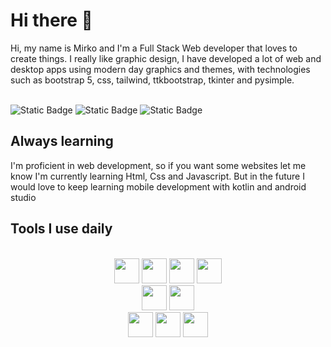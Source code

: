 # Hi there 👋

Hi, my name is Mirko and I'm a Full Stack Web developer that loves to create things. I really like graphic design, I have developed a lot of web and desktop apps using modern day graphics and themes, with technologies such as bootstrap 5, css, tailwind, ttkbootstrap, tkinter and pysimple.
<br />
<br />
<div>
   <img alt="Static Badge" src="https://img.shields.io/badge/Javascript-Advanced-yellow?style=flat-square&logo=javascript">
   <img alt="Static Badge" src="https://img.shields.io/badge/Python-Intermidiate-blue?style=flat-square&logo=python">
   <img alt="Static Badge" src="https://img.shields.io/badge/Android-Beginner-darkgreen?style=flat-square&logo=android">


</div>


## Always learning
I'm proficient in web development, so if you want some websites let me know
I'm currently learning Html, Css and Javascript. But in the future I would love to keep learning mobile development with kotlin and android studio

## Tools I use daily
<p align="center">




<br>
   
  
  <img src="https://cdn.jsdelivr.net/gh/devicons/devicon@latest/icons/html5/html5-original.svg" height="40" width="40"/>
  <img src="https://cdn.jsdelivr.net/gh/devicons/devicon@latest/icons/css3/css3-original.svg" height="40" width="40"/>
  <img src="https://cdn.jsdelivr.net/gh/devicons/devicon@latest/icons/javascript/javascript-original.svg" height="40" width="40"/>
  <img src="https://cdn.jsdelivr.net/gh/devicons/devicon@latest/icons/bootstrap/bootstrap-original.svg" height="40" width="40"/>
  <br>
  <img src="https://cdn.jsdelivr.net/gh/devicons/devicon@latest/icons/androidstudio/androidstudio-original.svg" height="40" width="40"/> 
  <img src="https://cdn.jsdelivr.net/gh/devicons/devicon@latest/icons/kotlin/kotlin-original.svg" height="40" width="40"/>
  <br>
   
  <img src="https://cdn.jsdelivr.net/gh/devicons/devicon@latest/icons/linkedin/linkedin-original.svg" height="40" width="40"/>
  
  <img src="https://cdn.jsdelivr.net/gh/devicons/devicon@latest/icons/python/python-original.svg" height="40" width="40"/>
  <img src="https://cdn.jsdelivr.net/gh/devicons/devicon@latest/icons/streamlit/streamlit-original.svg" height="40" width="40"/>
</p>


<!--
**RuhlMirko/RuhlMirko** is a ✨ _special_ ✨ repository because its `README.md` (this file) appears on your GitHub profile.

Here are some ideas to get you started:

- 🔭 I’m currently working on ...
- 🌱 I’m currently learning ...
- 👯 I’m looking to collaborate on ...
- 🤔 I’m looking for help with ...
- 💬 Ask me about ...
- 📫 How to reach me: ...
- 😄 Pronouns: ...
- ⚡ Fun fact: ...
-->
